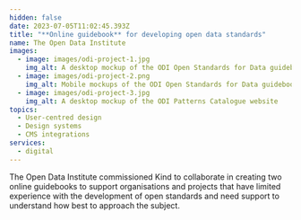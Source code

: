 ```yaml
---
hidden: false
date: 2023-07-05T11:02:45.393Z
title: "**Online guidebook** for developing open data standards"
name: The Open Data Institute
images:
  - image: images/odi-project-1.jpg
    img_alt: A desktop mockup of the ODI Open Standards for Data guidebook
  - image: images/odi-project-2.png
    img_alt: Mobile mockups of the ODI Open Standards for Data guidebook
  - image: images/odi-project-3.jpg
    img_alt: A desktop mockup of the ODI Patterns Catalogue website
topics:
  - User-centred design
  - Design systems
  - CMS integrations
services:
  - digital
---
```


The Open Data Institute commissioned Kind to collaborate in creating two online guidebooks to support organisations and projects that have limited experience with the development of open standards and need support to understand how best to approach the subject.
